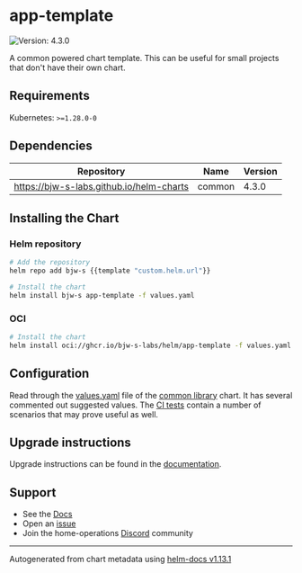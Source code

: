 # app-template

![Version: 4.3.0](https://img.shields.io/badge/Version-4.3.0-informational?style=flat-square)

A common powered chart template. This can be useful for small projects that don't have their own chart.

## Requirements

Kubernetes: `>=1.28.0-0`

## Dependencies

| Repository                               | Name   | Version |
| ---------------------------------------- | ------ | ------- |
| https://bjw-s-labs.github.io/helm-charts | common | 4.3.0   |

## Installing the Chart

### Helm repository

```bash
# Add the repository
helm repo add bjw-s {{template "custom.helm.url"}}

# Install the chart
helm install bjw-s app-template -f values.yaml
```

### OCI

```bash
# Install the chart
helm install oci://ghcr.io/bjw-s-labs/helm/app-template -f values.yaml
```

## Configuration

Read through the [values.yaml](../../library/common/values.yaml) file of the [common library](../../library/common/) chart. It has several commented out suggested values.
The [CI tests](../../library/common-test/ci) contain a number of scenarios that may prove useful as well.

## Upgrade instructions

Upgrade instructions can be found in the [documentation](https://bjw-s-labs.github.io/helm-charts/docs/app-template/#upgrade-instructions).

## Support

- See the [Docs](http://bjw-s-labs.github.io/helm-charts/docs/)
- Open an [issue](https://github.com/bjw-s-labs/helm-charts/issues/new/choose)
- Join the home-operations [Discord](https://discord.gg/home-operations) community

---

Autogenerated from chart metadata using [helm-docs v1.13.1](https://github.com/norwoodj/helm-docs/releases/v1.13.1)
